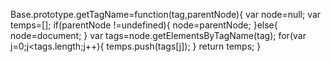 Base.prototype.getTagName=function(tag,parentNode){
	var node=null;
	var temps=[];
	if(parentNode !=undefined){
		node=parentNode;
	}else{
		node=document;
	}
	var tags=node.getElementsByTagName(tag);
	for(var j=0;j<tags.length;j++){
		temps.push(tags[j]);
	}
	return temps;
}